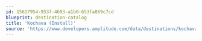 ```yaml
---
id: 15617954-9537-4693-a1b0-653fa869c7cd
blueprint: destination-catalog
title: 'Kochava (Install)'
source: 'https://www.developers.amplitude.com/data/destinations/kochava-install'
---
```

